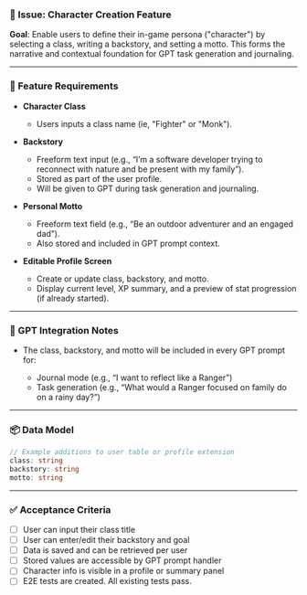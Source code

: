 ### 📌 Issue: Character Creation Feature

**Goal**: Enable users to define their in-game persona ("character") by selecting a class, writing a backstory, and setting a motto. This forms the narrative and contextual foundation for GPT task generation and journaling.

---

### 🧩 Feature Requirements

* **Character Class**

  * Users inputs a class name (ie, "Fighter" or "Monk").

* **Backstory**

  * Freeform text input (e.g., “I’m a software developer trying to reconnect with nature and be present with my family”).
  * Stored as part of the user profile.
  * Will be given to GPT during task generation and journaling.

* **Personal Motto**

  * Freeform text field (e.g., “Be an outdoor adventurer and an engaged dad”).
  * Also stored and included in GPT prompt context.

* **Editable Profile Screen**

  * Create or update class, backstory, and motto.
  * Display current level, XP summary, and a preview of stat progression (if already started).

---

### 🧠 GPT Integration Notes

* The class, backstory, and motto will be included in every GPT prompt for:

  * Journal mode (e.g., “I want to reflect like a Ranger”)
  * Task generation (e.g., “What would a Ranger focused on family do on a rainy day?”)

---

### 📦 Data Model

```ts
// Example additions to user table or profile extension
class: string
backstory: string
motto: string
```

---

### ✅ Acceptance Criteria

* [ ] User can input their class title
* [ ] User can enter/edit their backstory and goal
* [ ] Data is saved and can be retrieved per user
* [ ] Stored values are accessible by GPT prompt handler
* [ ] Character info is visible in a profile or summary panel
* [ ] E2E tests are created. All existing tests pass.
